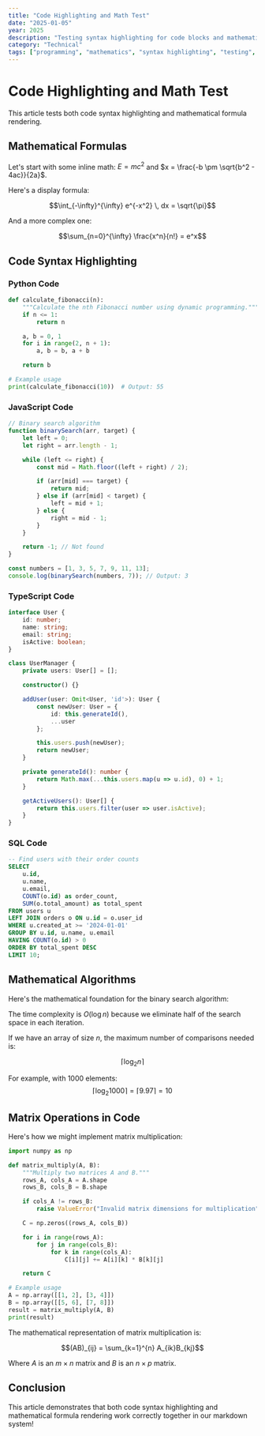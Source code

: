 ```yaml
---
title: "Code Highlighting and Math Test"
date: "2025-01-05"
year: 2025
description: "Testing syntax highlighting for code blocks and mathematical formula rendering together"
category: "Technical"
tags: ["programming", "mathematics", "syntax highlighting", "testing", "algorithms"]
---
```


# Code Highlighting and Math Test

This article tests both code syntax highlighting and mathematical formula rendering.

## Mathematical Formulas

Let's start with some inline math: $E = mc^2$ and $x = \frac{-b \pm \sqrt{b^2 - 4ac}}{2a}$.

Here's a display formula:

$$\int_{-\infty}^{\infty} e^{-x^2} \, dx = \sqrt{\pi}$$

And a more complex one:

$$\sum_{n=0}^{\infty} \frac{x^n}{n!} = e^x$$

## Code Syntax Highlighting

### Python Code

```python
def calculate_fibonacci(n):
    """Calculate the nth Fibonacci number using dynamic programming."""
    if n <= 1:
        return n

    a, b = 0, 1
    for i in range(2, n + 1):
        a, b = b, a + b

    return b

# Example usage
print(calculate_fibonacci(10))  # Output: 55
```

### JavaScript Code

```javascript
// Binary search algorithm
function binarySearch(arr, target) {
    let left = 0;
    let right = arr.length - 1;

    while (left <= right) {
        const mid = Math.floor((left + right) / 2);

        if (arr[mid] === target) {
            return mid;
        } else if (arr[mid] < target) {
            left = mid + 1;
        } else {
            right = mid - 1;
        }
    }

    return -1; // Not found
}

const numbers = [1, 3, 5, 7, 9, 11, 13];
console.log(binarySearch(numbers, 7)); // Output: 3
```

### TypeScript Code

```typescript
interface User {
    id: number;
    name: string;
    email: string;
    isActive: boolean;
}

class UserManager {
    private users: User[] = [];

    constructor() {}

    addUser(user: Omit<User, 'id'>): User {
        const newUser: User = {
            id: this.generateId(),
            ...user
        };

        this.users.push(newUser);
        return newUser;
    }

    private generateId(): number {
        return Math.max(...this.users.map(u => u.id), 0) + 1;
    }

    getActiveUsers(): User[] {
        return this.users.filter(user => user.isActive);
    }
}
```

### SQL Code

```sql
-- Find users with their order counts
SELECT
    u.id,
    u.name,
    u.email,
    COUNT(o.id) as order_count,
    SUM(o.total_amount) as total_spent
FROM users u
LEFT JOIN orders o ON u.id = o.user_id
WHERE u.created_at >= '2024-01-01'
GROUP BY u.id, u.name, u.email
HAVING COUNT(o.id) > 0
ORDER BY total_spent DESC
LIMIT 10;
```

## Mathematical Algorithms

Here's the mathematical foundation for the binary search algorithm:

The time complexity is $O(\log n)$ because we eliminate half of the search space in each iteration.

If we have an array of size $n$, the maximum number of comparisons needed is:

$$\lceil \log_2 n \rceil$$

For example, with 1000 elements:
$$\lceil \log_2 1000 \rceil = \lceil 9.97 \rceil = 10$$

## Matrix Operations in Code

Here's how we might implement matrix multiplication:

```python
import numpy as np

def matrix_multiply(A, B):
    """Multiply two matrices A and B."""
    rows_A, cols_A = A.shape
    rows_B, cols_B = B.shape

    if cols_A != rows_B:
        raise ValueError("Invalid matrix dimensions for multiplication")

    C = np.zeros((rows_A, cols_B))

    for i in range(rows_A):
        for j in range(cols_B):
            for k in range(cols_A):
                C[i][j] += A[i][k] * B[k][j]

    return C

# Example usage
A = np.array([[1, 2], [3, 4]])
B = np.array([[5, 6], [7, 8]])
result = matrix_multiply(A, B)
print(result)
```

The mathematical representation of matrix multiplication is:

$$(AB)_{ij} = \sum_{k=1}^{n} A_{ik}B_{kj}$$

Where $A$ is an $m \times n$ matrix and $B$ is an $n \times p$ matrix.

## Conclusion

This article demonstrates that both code syntax highlighting and mathematical formula rendering work correctly together in our markdown system!
